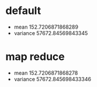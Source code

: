 # default
- mean 152.7206871868289
- variance 57672.84569843345
# map reduce
- mean 152.7206871868278
- variance 57672.845698433346